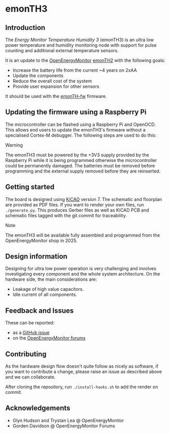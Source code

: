 # emonTH3

## Introduction

The _Energy Monitor Temperature Humidity 3_ (emonTH3) is an ultra low power temperature and humidity monitoring node with support for pulse counting and additional external temperature sensors.

It is an update to the [OpenEnergyMonitor](https://openenergymonitor.org) [emonTH2](https://docs.openenergymonitor.org/emonth2/index.html) with the following goals:

- Increase the battery life from the current ~4 years on 2xAA
- Update the components
- Reduce the overall cost of the system
- Provide user expansion for other sensors

It should be used with the [emonTH-fw](https://github.com/awjlogan/emonTH-fw) firmware.

## Updating the firmware using a Raspberry Pi

The microcontroller can be flashed using a Raspberry Pi and OpenOCD. This allows end users to update the emonTH3's firmware without a specialised Cortex-M debugger. The following steps are used to do this:

> [!WARNING]
> The emonTH3 must be powered by the +3V3 supply provided by the Raspberry Pi while it is being programmed otherwise the microcontroller could be permanently damaged. The batteries must be removed before programming and the external supply removed before they are reinserted.

## Getting started

The board is designed using [KiCAD](https://www.kicad.org) version 7. The schematic and floorplan are provided as PDF files. If you want to render your own files, run `./generate.py`. This produces Gerber files as well as KiCAD PCB and schematic files tagged with the git commit for traceability.

> [!NOTE]
> The emonTH3 will be available fully assembled and programmed from the OpenEnergyMonitor shop in 2025.

## Design information

Designing for ultra low power operation is very challenging and involves investigating every component and the whole system architecture. On the hardware side, the main considerations are:

- Leakage of high value capacitors.
- Idle current of all components.

## Feedback and Issues

These can be reported:

- as a [GitHub issue](https://github.com/awjlogan/emonTH3/issues)
- on the [OpenEnergyMonitor forums](https://community.openenergymonitor.org/)

## Contributing

As the hardware design flow doesn't quite follow as nicely as software, if you want to contribute a change, please raise an issue as described above and we can collaborate.

After cloning the repository, run `./install-hooks.sh` to add the render on commit.

## Acknowledgements

- Glyn Hudson and Trystan Lea @ OpenEnergyMonitor
- Gorden Davidson @ OpenEnergyMonitor Forums

